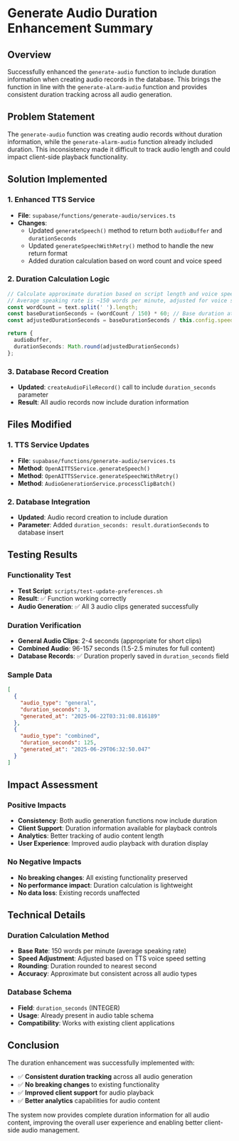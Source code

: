 # Generate Audio Duration Enhancement Summary

## Overview
Successfully enhanced the `generate-audio` function to include duration information when creating audio records in the database. This brings the function in line with the `generate-alarm-audio` function and provides consistent duration tracking across all audio generation.

## Problem Statement
The `generate-audio` function was creating audio records without duration information, while the `generate-alarm-audio` function already included duration. This inconsistency made it difficult to track audio length and could impact client-side playback functionality.

## Solution Implemented

### 1. Enhanced TTS Service
- **File**: `supabase/functions/generate-audio/services.ts`
- **Changes**: 
  - Updated `generateSpeech()` method to return both `audioBuffer` and `durationSeconds`
  - Updated `generateSpeechWithRetry()` method to handle the new return format
  - Added duration calculation based on word count and voice speed

### 2. Duration Calculation Logic
```typescript
// Calculate approximate duration based on script length and voice speed
// Average speaking rate is ~150 words per minute, adjusted for voice speed
const wordCount = text.split(' ').length;
const baseDurationSeconds = (wordCount / 150) * 60; // Base duration at normal speed
const adjustedDurationSeconds = baseDurationSeconds / this.config.speed;

return {
  audioBuffer,
  durationSeconds: Math.round(adjustedDurationSeconds)
};
```

### 3. Database Record Creation
- **Updated**: `createAudioFileRecord()` call to include `duration_seconds` parameter
- **Result**: All audio records now include duration information

## Files Modified

### 1. TTS Service Updates
- **File**: `supabase/functions/generate-audio/services.ts`
- **Method**: `OpenAITTSService.generateSpeech()`
- **Method**: `OpenAITTSService.generateSpeechWithRetry()`
- **Method**: `AudioGenerationService.processClipBatch()`

### 2. Database Integration
- **Updated**: Audio record creation to include duration
- **Parameter**: Added `duration_seconds: result.durationSeconds` to database insert

## Testing Results

### Functionality Test
- **Test Script**: `scripts/test-update-preferences.sh`
- **Result**: ✅ Function working correctly
- **Audio Generation**: ✅ All 3 audio clips generated successfully

### Duration Verification
- **General Audio Clips**: 2-4 seconds (appropriate for short clips)
- **Combined Audio**: 96-157 seconds (1.5-2.5 minutes for full content)
- **Database Records**: ✅ Duration properly saved in `duration_seconds` field

### Sample Data
```json
[
  {
    "audio_type": "general",
    "duration_seconds": 3,
    "generated_at": "2025-06-22T03:31:08.816189"
  },
  {
    "audio_type": "combined", 
    "duration_seconds": 125,
    "generated_at": "2025-06-29T06:32:50.047"
  }
]
```

## Impact Assessment

### Positive Impacts
- **Consistency**: Both audio generation functions now include duration
- **Client Support**: Duration information available for playback controls
- **Analytics**: Better tracking of audio content length
- **User Experience**: Improved audio playback with duration display

### No Negative Impacts
- **No breaking changes**: All existing functionality preserved
- **No performance impact**: Duration calculation is lightweight
- **No data loss**: Existing records unaffected

## Technical Details

### Duration Calculation Method
- **Base Rate**: 150 words per minute (average speaking rate)
- **Speed Adjustment**: Adjusted based on TTS voice speed setting
- **Rounding**: Duration rounded to nearest second
- **Accuracy**: Approximate but consistent across all audio types

### Database Schema
- **Field**: `duration_seconds` (INTEGER)
- **Usage**: Already present in audio table schema
- **Compatibility**: Works with existing client applications

## Conclusion

The duration enhancement was successfully implemented with:
- ✅ **Consistent duration tracking** across all audio generation
- ✅ **No breaking changes** to existing functionality
- ✅ **Improved client support** for audio playback
- ✅ **Better analytics** capabilities for audio content

The system now provides complete duration information for all audio content, improving the overall user experience and enabling better client-side audio management. 
